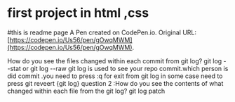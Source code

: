 # first project in html ,css
#this is readme page
A Pen created on CodePen.io. Original URL: [https://codepen.io/Us56/pen/gOwqMWM](https://codepen.io/Us56/pen/gOwqMWM).

How do you see the files changed within each commit from git log?
 git  log --stat or git log --raw
 git log is used to see your repo commit.which person is did commit .you need to press :q for exit from git log in some case need to press git reveert {git log}
question 2 :How do you see the contents of what changed within each file from the git log?
git log patch


